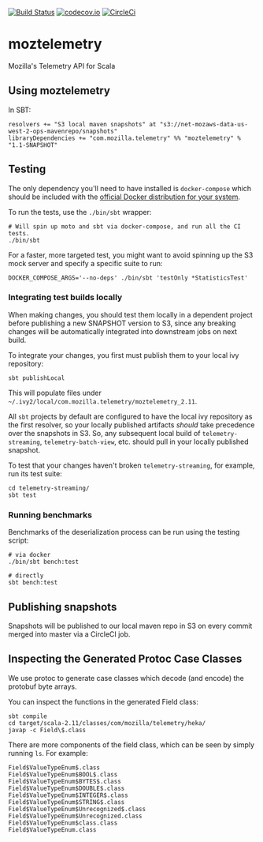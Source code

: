 [![Build Status](https://travis-ci.org/mozilla/moztelemetry.svg?branch=master)](https://travis-ci.org/mozilla/moztelemetry)
[![codecov.io](https://codecov.io/github/mozilla/moztelemetry/coverage.svg?branch=master)](https://codecov.io/github/mozilla/moztelemetry?branch=master)
[![CircleCi](https://circleci.com/gh/mozilla/moztelemetry.svg?style=shield&circle-token=3fff2168f7d8da61b47bd1481c4fcb984ec88ef5)](https://circleci.com/gh/mozilla/moztelemetry)

# moztelemetry

Mozilla's Telemetry API for Scala

## Using moztelemetry

In SBT:
```
resolvers += "S3 local maven snapshots" at "s3://net-mozaws-data-us-west-2-ops-mavenrepo/snapshots"
libraryDependencies += "com.mozilla.telemetry" %% "moztelemetry" % "1.1-SNAPSHOT"
```

## Testing

The only dependency you'll need to have installed is `docker-compose`
which should be included with the 
[official Docker distribution for your system](https://www.docker.com/get-started).

To run the tests, use the `./bin/sbt` wrapper:

```
# Will spin up moto and sbt via docker-compose, and run all the CI tests.
./bin/sbt
```

For a faster, more targeted test, you might want to avoid spinning up the
S3 mock server and specify a specific suite to run:

```
DOCKER_COMPOSE_ARGS='--no-deps' ./bin/sbt 'testOnly *StatisticsTest'
```

### Integrating test builds locally

When making changes, you should test them locally in a dependent project before
publishing a new SNAPSHOT version to S3, since any breaking changes will be
automatically integrated into downstream jobs on next build.

To integrate your changes, you first must publish them to your local ivy repository:

```
sbt publishLocal
```

This will populate files under
`~/.ivy2/local/com.mozilla.telemetry/moztelemetry_2.11`.

All `sbt` projects by default are configured to have the local ivy repository as
the first resolver, so your locally published artifacts _should_ take precedence
over the snapshots in S3. So, any subsequent local build of `telemetry-streaming`,
`telemetry-batch-view`, etc. should pull in your locally published snapshot.

To test that your changes haven't broken `telemetry-streaming`, for example,
run its test suite:

```
cd telemetry-streaming/
sbt test
```

### Running benchmarks

Benchmarks of the deserialization process can be run using the testing script:
```
# via docker
./bin/sbt bench:test

# directly
sbt bench:test
```

## Publishing snapshots

Snapshots will be published to our local maven repo in S3 on every commit merged into master via a CircleCI job.

## Inspecting the Generated Protoc Case Classes

We use protoc to generate case classes which decode (and encode) the protobuf byte arrays.

You can inspect the functions in the generated Field class:
```
sbt compile
cd target/scala-2.11/classes/com/mozilla/telemetry/heka/
javap -c Field\$.class
```

There are more components of the field class, which can be seen by simply running `ls`. For example:
```
Field$ValueTypeEnum$.class
Field$ValueTypeEnum$BOOL$.class
Field$ValueTypeEnum$BYTES$.class
Field$ValueTypeEnum$DOUBLE$.class
Field$ValueTypeEnum$INTEGER$.class
Field$ValueTypeEnum$STRING$.class
Field$ValueTypeEnum$Unrecognized$.class
Field$ValueTypeEnum$Unrecognized.class
Field$ValueTypeEnum$class.class
Field$ValueTypeEnum.class
```
